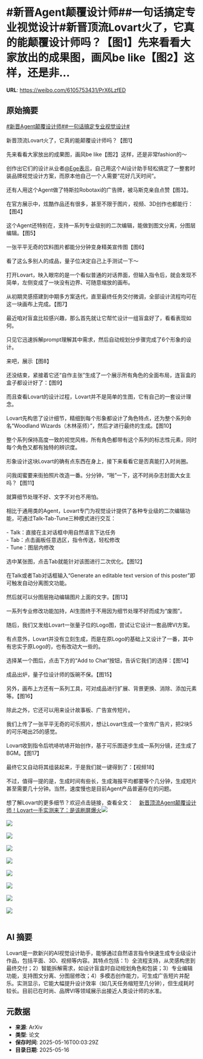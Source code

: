 # #新晋Agent颠覆设计师##一句话搞定专业视觉设计#新晋顶流Lovart火了，它真的能颠覆设计师吗？【图1】先来看看大家放出的成果图，画风be like【图2】这样，还是非...

**URL**: https://weibo.com/6105753431/PrX6LzfED

## 原始摘要

<a href="https://m.weibo.cn/search?containerid=231522type%3D1%26t%3D10%26q%3D%23%E6%96%B0%E6%99%8BAgent%E9%A2%A0%E8%A6%86%E8%AE%BE%E8%AE%A1%E5%B8%88%23&amp;extparam=%23%E6%96%B0%E6%99%8BAgent%E9%A2%A0%E8%A6%86%E8%AE%BE%E8%AE%A1%E5%B8%88%23" data-hide=""><span class="surl-text">#新晋Agent颠覆设计师#</span></a><a href="https://m.weibo.cn/search?containerid=231522type%3D1%26t%3D10%26q%3D%23%E4%B8%80%E5%8F%A5%E8%AF%9D%E6%90%9E%E5%AE%9A%E4%B8%93%E4%B8%9A%E8%A7%86%E8%A7%89%E8%AE%BE%E8%AE%A1%23&amp;extparam=%23%E4%B8%80%E5%8F%A5%E8%AF%9D%E6%90%9E%E5%AE%9A%E4%B8%93%E4%B8%9A%E8%A7%86%E8%A7%89%E8%AE%BE%E8%AE%A1%23" data-hide=""><span class="surl-text">#一句话搞定专业视觉设计#</span></a><br><br>新晋顶流Lovart火了，它真的能颠覆设计师吗？【图1】<br><br>先来看看大家放出的成果图，画风be like【图2】这样，还是非常fashion的～<br><br>创作出它们的设计从业者<a href="https://weibo.com/n/Ege%E8%A1%A8%E7%A4%BA">@Ege表示</a>，自己用这个AI设计助手轻松搞定了一整套时装品牌视觉设计方案，而原本他自己一个人需要“花好几天时间”。<br><br>还有人用这个Agent做了特斯拉Robotaxi的广告牌，被马斯克亲自点赞【图3】。<br><br>在官方展示中，炫酷作品还有很多，甚至不限于图片，视频、3D创作也都能行：【图4】<br><br>这个Agent还特别在，支持一系列专业级别的二次编辑，能做到图文分离，分图层编辑。【图5】<br><br>一张平平无奇的饮料图片都能分分钟变身精美宣传图【图6】<br><br>看了这么多别人的成品，量子位决定自己上手测试一下～<br><br>打开Lovart，映入眼帘的是一个看似普通的对话界面，但输入指令后，就会发现不简单，左侧变成了一块没有边界、可随意缩放的画布。<br><br>从初期灵感搭建到中期多方案迭代，直至最终任务交付微调，全部设计流程均可在这一块画布上完成。【图7】<br><br>最近咱对盲盒比较感兴趣，那么首先就让它帮忙设计一组盲盒好了，看看表现如何。<br><br>只见它迅速拆解prompt理解其中需求，然后自动规划分步骤完成了6个形象的设计。<br><br>来吧，展示【图8】<br><br>还没结束，紧接着它还“自作主张”生成了一个展示所有角色的全面布局，连盲盒的盒子都设计好了：【图9】<br><br>而且查看Lovart的设计过程，Lovart并不是简单的生图，它有自己的一套设计理念。<br><br>Lovart先构思了设计细节，精细到每个形象都设计了角色特点，还为整个系列命名“Woodland Wizards（木林巫师）”，然后才进行最终的生成。【图10】<br><br>整个系列保持高度一致的视觉风格，所有角色都带有这个系列的标志性元素，同时每个角色又都有独特的辨识度。<br><br>形象设计这块Lovart的确有点东西在身上，接下来看看它是否真能打入时尚圈。<br><br>问我闺蜜要来街拍照片改造一番。分分钟，“啪”一下，这不时尚杂志封面大女主吗？【图11】<br><br>就算细节处理不好、文字不对也不用怕。<br><br>相比于通用类的Agent，Lovart专门为视觉设计提供了各种专业级的二次编辑功能，可通过Talk-Tab-Tune三种模式进行交互：<br><br>- Talk：直接在主对话框中用自然语言下达任务<br>- Tab：点击画板任意选区，指令传送，轻松修改<br>- Tune：图层内修改<br><br>选中某张图，点击Tab就能针对该图进行二次优化。【图12】<br><br>在Talk或者Tab对话框输入“Generate an editable text version of this poster”即可触发自动分离图文功能。<br><br>然后就可以分图层拖动编辑图片上面的文字。【图13】<br><br>一系列专业修改功能加持，AI生图终于不用因为细节处理不好而成为“废图”。<br><br>随后，我们又发给Lovart一张量子位的Logo图，尝试让它设计一套品牌VI方案。<br><br>有点意外，Lovart并没有立刻生成，而是在原Logo的基础上又设计了一番，其中有忠实于原Logo的，也有改动大一些的。<br><br>选择某一个图后，点击下方的“Add to Chat”按钮，告诉它我们的选择：【图14】<br><br>成品出炉，量子位设计师的饭碗不保。【图15】<br><br>另外，画布上方还有一系列工具，可对成品进行扩展、背景更换、消除、添加元素等。【图16】<br><br>除此之外，它还可以用来设计故事板、广告宣传短片。<br><br>我们上传了一张平平无奇的可乐照片，想让Lovart生成一个宣传广告片，把2块5的可乐喝出25的感觉。<br><br>Lovart收到指令后吭哧吭哧开始创作，基于可乐图逐步生成一系列分镜，还生成了BGM。【图17】<br><br>最终它又自动将其组装起来，于是我们就一键得到了：【视频18】<br><br>不过，值得一提的是，生成时间有些长，生成海报平均都要等个几分钟，生成短片甚至需要几十分钟。当然，速度慢也是目前Agent产品普遍存在的问题。<br><br>想了解Lovart的更多细节？欢迎点击链接，查看全文：<a href="https://weibo.cn/sinaurl?u=https%3A%2F%2Fmp.weixin.qq.com%2Fs%2F2KG51pHTNArDf-m5-sAyFA" data-hide=""><span class="url-icon"><img style="width: 1rem;height: 1rem" src="https://h5.sinaimg.cn/upload/2015/09/25/3/timeline_card_small_web_default.png" referrerpolicy="no-referrer"></span><span class="surl-text">新晋顶流Agent颠覆设计师！Lovart一手实测来了：是该刷屏爆火</span></a><img style="" src="https://tvax4.sinaimg.cn/large/006Fd7o3gy1i1gb7b81irj30vn0tstip.jpg" referrerpolicy="no-referrer"><br><br><img style="" src="https://tvax2.sinaimg.cn/large/006Fd7o3gy1i1gb7ch18zj30d40gu43b.jpg" referrerpolicy="no-referrer"><br><br><img style="" src="https://tvax2.sinaimg.cn/large/006Fd7o3gy1i1gb7kiwz7j31n635mx6p.jpg" referrerpolicy="no-referrer"><br><br><img style="" src="https://tvax4.sinaimg.cn/large/006Fd7o3gy1i1gb890108g30hi09s1kz.gif" referrerpolicy="no-referrer"><br><br><img style="" src="https://tvax3.sinaimg.cn/large/006Fd7o3gy1i1gb8cdph9g30hi09s4qq.gif" referrerpolicy="no-referrer"><br><br><img style="" src="https://tvax4.sinaimg.cn/large/006Fd7o3gy1i1gb8fj39pg30hi09s7wi.gif" referrerpolicy="no-referrer"><br><br><img style="" src="https://tvax2.sinaimg.cn/large/006Fd7o3gy1i1gb8fz10mj30zk0suwja.jpg" referrerpolicy="no-referrer"><br><br><img style="" src="https://tvax3.sinaimg.cn/large/006Fd7o3gy1i1gb8i8131j30qr0zkdvj.jpg" referrerpolicy="no-referrer"><br><br><img style="" src="https://tvax2.sinaimg.cn/large/006Fd7o3gy1i1gb8jide8j30zk0n3au9.jpg" referrerpolicy="no-referrer"><br><br>

## AI 摘要

Lovart是一款新兴的AI视觉设计助手，能够通过自然语言指令快速生成专业级设计作品，包括平面、3D、视频等内容。其特点包括：1）全流程支持，从灵感构思到最终交付；2）智能拆解需求，如设计盲盒时自动规划角色和包装；3）专业编辑功能，支持图文分离、分图层修改；4）多模态创作能力，可生成广告短片并配乐。实测显示，它能大幅提升设计效率（如几天任务缩短至几分钟），但生成耗时较长。目前已在时尚、品牌VI等领域展示出接近人类设计师的水准。

## 元数据

- **来源**: ArXiv
- **类型**: 论文
- **保存时间**: 2025-05-16T00:03:29Z
- **目录日期**: 2025-05-16
